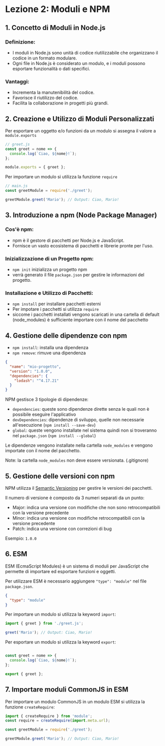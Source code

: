 # Lezione 2: Moduli e NPM

## 1. Concetto di Moduli in Node.js

### Definizione:
  - I moduli in Node.js sono unità di codice riutilizzabile che organizzano il codice in un formato modulare.
  - Ogni file in Node.js è considerato un modulo, e i moduli possono esportare funzionalità o dati specifici.

### Vantaggi:
  - Incrementa la manutenibilità del codice.
  - Favorisce il riutilizzo del codice.
  - Facilita la collaborazione in progetti più grandi.

## 2. Creazione e Utilizzo di Moduli Personalizzati

Per esportare un oggetto e/o funzioni da un modulo si assegna il valore a `module.exports`

```javascript
// greet.js
const greet = nome => {
  console.log(`Ciao, ${nome}!`);
};

module.exports = { greet };
```

Per importare un modulo si utilizza la funzione `require`

```javascript
// main.js
const greetModule = require('./greet');

greetModule.greet('Mario'); // Output: Ciao, Mario!
```


## 3. Introduzione a npm (Node Package Manager)

### Cos'è npm:
  - npm è il gestore di pacchetti per Node.js e JavaScript.
  - Fornisce un vasto ecosistema di pacchetti e librerie pronte per l'uso.

### Inizializzazione di un Progetto npm:
  - `npm init` inizializza un progetto npm
  - verrà generato il file `package.json` per gestire le informazioni del progetto.

### Installazione e Utilizzo di Pacchetti:
  - `npm install` per installare pacchetti esterni
  - Per impotare i pacchetti si utilizza `require`
  - siccome i pacchetti installati vengono scaricati in una cartella di default (node_modules) è sufficiente importare con il nome del pacchetto

## 4. Gestione delle dipendenze con npm

- `npm install`: installa una dipendenza
- `npm remove`: rimuve una dipendenza

```json
{
  "name": "mio-progetto",
  "version": "1.0.0",
  "dependencies": {
    "lodash": "^4.17.21"
  }
}
```

NPM gestisce 3 tipologie di dipendenze:

- `dependencies`: queste sono dipendenze dirette senza le quali non è possibile eseguire l'applicativo
- `devDependencies`: dipendenze di sviluppo, quelle non necessarie all'esecuzione (`npm install --save-dev`)
- `global`: queste vengono installate nel sistema quindi non si troveranno nel `package.json` (`npm install --global`)

Le dipendenze vengono installate nella cartella `node_modules` e vengono importate con il nome del pacchetto.

Note: la cartella `node_modules` non deve essere versionata. (.gitignore)

## 5. Gestione delle versioni con npm

NPM utilizza il [Semantic Versioning](https://semver.org/lang/it/) per gestire le versioni dei pacchetti.

Il numero di versione è composto da 3 numeri separati da un punto:

- Major: indica una versione con modifiche che non sono retrocompatibili con la versione precedente
- Minor: indica una versione con modifiche retrocompatibili con la versione precedente
- Patch: indica una versione con correzioni di bug

Esempio: `1.0.0`

## 6. ESM

ESM (EcmaScript Modules) è un sistema di moduli per JavaScript che permette di importare ed esportare funzioni e oggetti.

Per utilizzare ESM è necessario aggiungere `"type": "module"` nel file `package.json`.

```json
{
  "type": "module"
}
```

Per importare un modulo si utilizza la keyword `import`:

```javascript
import { greet } from './greet.js';

greet('Mario'); // Output: Ciao, Mario!
```

Per esportare un modulo si utilizza la keyword `export`:

```javascript

const greet = nome => {
  console.log(`Ciao, ${nome}!`);
};

export { greet };
```

## 7. Importare moduli CommonJS in ESM

Per importare un modulo CommonJS in un modulo ESM si utilizza la funzione `createRequire`:

```javascript
import { createRequire } from 'module';
const require = createRequire(import.meta.url);

const greetModule = require('./greet');

greetModule.greet('Mario'); // Output: Ciao, Mario!
```
